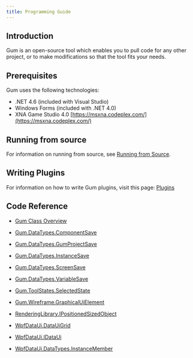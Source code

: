 ```yaml
---
title: Programming Guide
---
```


## Introduction 

Gum is an open-source tool which enables you to pull code for any other project, or to make modifications so that the tool fits your needs.

## Prerequisites

Gum uses the following technologies:

* .NET 4.6 (included with Visual Studio)
* Windows Forms (included with .NET 4.0)
* XNA Game Studio 4.0 [https://msxna.codeplex.com/](https://msxna.codeplex.com/)

## Running from source

For information on running from source, see [Running from Source](Running-from-Source).

## Writing Plugins

For information on how to write Gum plugins, visit this page:  [Plugins](Plugins)

## Code Reference

* [Gum Class Overview](Gum-Class-Overview)

* [Gum.DataTypes.ComponentSave](Gum.DataTypes.ComponentSave)
* [Gum.DataTypes.GumProjectSave](Gum.DataTypes.GumProjectSave)
* [Gum.DataTypes.InstanceSave](Gum.DataTypes.InstanceSave)
* [Gum.DataTypes.ScreenSave](Gum.DataTypes.ScreenSave)
* [Gum.DataTypes.VariableSave](Gum.DataTypes.VariableSave)
* [Gum.ToolStates.SelectedState](Gum.ToolStates.SelectedState)
* [Gum.Wireframe.GraphicalUiElement](Gum.Wireframe.GraphicalUiElement)

* [RenderingLibrary.IPositionedSizedObject](RenderingLibrary.IPositionedSizedObject)


* [WpfDataUi.DataUiGrid](WpfDataUi.DataUiGrid)
* [WpfDataUi.IDataUi](WpfDataUi.IDataUi)

* [WpfDataUi.DataTypes.InstanceMember](WpfDataUi.DataTypes.InstanceMember)